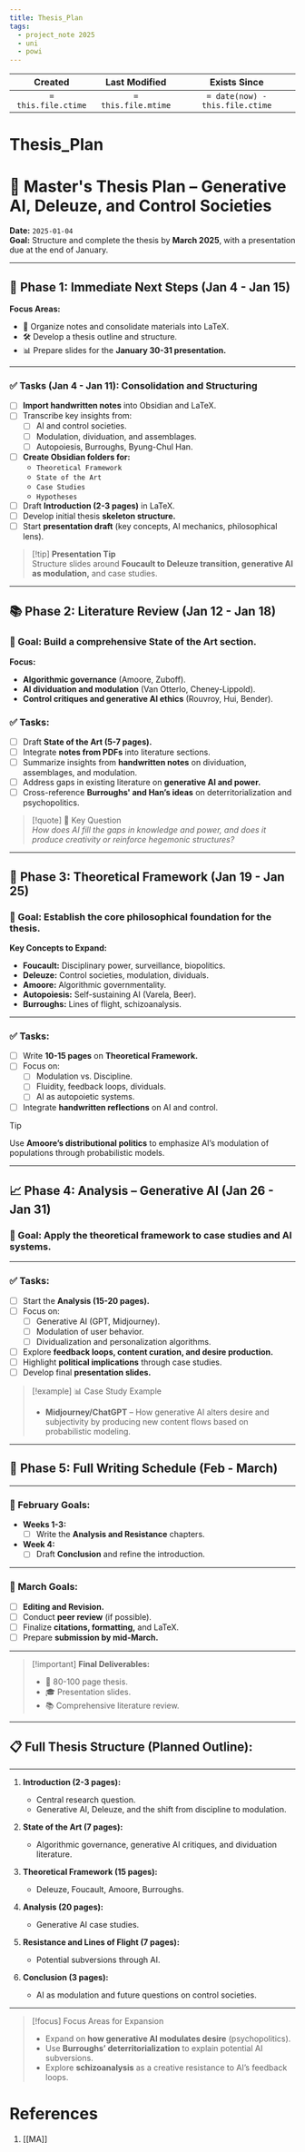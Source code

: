 ```yaml
---
title: Thesis_Plan
tags:
  - project_note 2025
  - uni
  - powi
---
```

|     Created      |  Last Modified   |       Exists Since        |
|:----------------:|:----------------:|:----------------:|
| `= this.file.ctime` | `= this.file.mtime` | `= date(now) - this.file.ctime`|

# Thesis_Plan

# 📄 Master's Thesis Plan – Generative AI, Deleuze, and Control Societies  
**Date:** `2025-01-04`  
**Goal:** Structure and complete the thesis by **March 2025**, with a presentation due at the end of January.  

---

## 🏁 Phase 1: Immediate Next Steps (Jan 4 - Jan 15)  
**Focus Areas:**  
- 📂 Organize notes and consolidate materials into LaTeX.  
- 🛠️ Develop a thesis outline and structure.  
- 📊 Prepare slides for the **January 30-31 presentation.**  

---

### ✅ Tasks (Jan 4 - Jan 11): Consolidation and Structuring  
- [ ] **Import handwritten notes** into Obsidian and LaTeX.  
- [ ] Transcribe key insights from:  
   - [ ] AI and control societies.  
   - [ ] Modulation, dividuation, and assemblages.  
   - [ ] Autopoiesis, Burroughs, Byung-Chul Han.  
- [ ] **Create Obsidian folders for:**  
   - `Theoretical Framework`  
   - `State of the Art`  
   - `Case Studies`  
   - `Hypotheses`  
- [ ] Draft **Introduction (2-3 pages)** in LaTeX.  
- [ ] Develop initial thesis **skeleton structure.**  
- [ ] Start **presentation draft** (key concepts, AI mechanics, philosophical lens).  

> [!tip] **Presentation Tip**  
> Structure slides around **Foucault to Deleuze transition, generative AI as modulation,** and case studies.  

---

## 📚 Phase 2: Literature Review (Jan 12 - Jan 18)  
### 🎯 Goal: Build a comprehensive **State of the Art** section.  

**Focus:**  
- **Algorithmic governance** (Amoore, Zuboff).  
- **AI dividuation and modulation** (Van Otterlo, Cheney-Lippold).  
- **Control critiques and generative AI ethics** (Rouvroy, Hui, Bender).  

### ✅ Tasks:  
- [ ] Draft **State of the Art (5-7 pages).**  
- [ ] Integrate **notes from PDFs** into literature sections.  
- [ ] Summarize insights from **handwritten notes** on dividuation, assemblages, and modulation.  
- [ ] Address gaps in existing literature on **generative AI and power.**  
- [ ] Cross-reference **Burroughs' and Han’s ideas** on deterritorialization and psychopolitics.  

> [!quote] 📖 Key Question  
> *How does AI fill the gaps in knowledge and power, and does it produce creativity or reinforce hegemonic structures?*  

---

## 🧱 Phase 3: Theoretical Framework (Jan 19 - Jan 25)  
### 🎯 Goal: Establish the core **philosophical foundation** for the thesis.  

**Key Concepts to Expand:**  
- **Foucault:** Disciplinary power, surveillance, biopolitics.  
- **Deleuze:** Control societies, modulation, dividuals.  
- **Amoore:** Algorithmic governmentality.  
- **Autopoiesis:** Self-sustaining AI (Varela, Beer).  
- **Burroughs:** Lines of flight, schizoanalysis.  

---

### ✅ Tasks:  
- [ ] Write **10-15 pages** on **Theoretical Framework.**  
- [ ] Focus on:  
   - [ ] Modulation vs. Discipline.  
   - [ ] Fluidity, feedback loops, dividuals.  
   - [ ] AI as autopoietic systems.  
- [ ] Integrate **handwritten reflections** on AI and control.  

> [!tip]  
> Use **Amoore’s distributional politics** to emphasize AI’s modulation of populations through probabilistic models.  

---

## 📈 Phase 4: Analysis – Generative AI (Jan 26 - Jan 31)  
### 🎯 Goal: Apply the theoretical framework to **case studies and AI systems.**  

---

### ✅ Tasks:  
- [ ] Start the **Analysis (15-20 pages).**  
- [ ] Focus on:  
   - [ ] Generative AI (GPT, Midjourney).  
   - [ ] Modulation of user behavior.  
   - [ ] Dividualization and personalization algorithms.  
- [ ] Explore **feedback loops, content curation, and desire production.**  
- [ ] Highlight **political implications** through case studies.  
- [ ] Develop final **presentation slides.**  

> [!example] 📊 Case Study Example  
> - **Midjourney/ChatGPT** – How generative AI alters desire and subjectivity by producing new content flows based on probabilistic modeling.  

---

## 📆 Phase 5: Full Writing Schedule (Feb - March)  

---

### 📌 February Goals:  
- **Weeks 1-3:**  
   - [ ] Write the **Analysis and Resistance** chapters.  
- **Week 4:**  
   - [ ] Draft **Conclusion** and refine the introduction.  

---

### 📌 March Goals:  
- [ ] **Editing and Revision.**  
- [ ] Conduct **peer review** (if possible).  
- [ ] Finalize **citations, formatting,** and LaTeX.  
- [ ] Prepare **submission by mid-March.**  

---

> [!important] **Final Deliverables:**  
> - 📄 80-100 page thesis.  
> - 🎓 Presentation slides.  
> - 📚 Comprehensive literature review.  

---

## 📋 Full Thesis Structure (Planned Outline):  

---

1. **Introduction (2-3 pages):**  
   - Central research question.  
   - Generative AI, Deleuze, and the shift from discipline to modulation.  

2. **State of the Art (7 pages):**  
   - Algorithmic governance, generative AI critiques, and dividuation literature.  

3. **Theoretical Framework (15 pages):**  
   - Deleuze, Foucault, Amoore, Burroughs.  

4. **Analysis (20 pages):**  
   - Generative AI case studies.  

5. **Resistance and Lines of Flight (7 pages):**  
   - Potential subversions through AI.  

6. **Conclusion (3 pages):**  
   - AI as modulation and future questions on control societies.  

---

> [!focus] Focus Areas for Expansion  
> - Expand on **how generative AI modulates desire** (psychopolitics).  
> - Use **Burroughs’ deterritorialization** to explain potential AI subversions.  
> - Explore **schizoanalysis** as a creative resistance to AI’s feedback loops.  

# References
1. [[MA]]